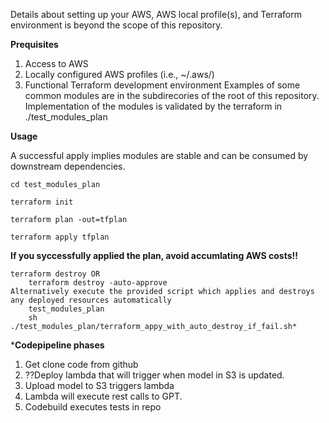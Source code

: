 Details about setting up your AWS, AWS local profile(s), and Terraform environment is beyond the scope of this repository.

**Prequisites**
1. Access to AWS
2. Locally configured AWS profiles (i.e., ~/.aws/)
3. Functional Terraform development environment
Examples of some common modules are in the subdirecories of the root of this repository.
Implementation of the modules is validated by the terraform in ./test_modules_plan

**Usage**

 A successful apply implies modules are stable and can be consumed by downstream dependencies.

    cd test_modules_plan

    terraform init

    terraform plan -out=tfplan

    terraform apply tfplan

**If you syccessfully applied the plan, avoid accumlating AWS costs!!**

    terraform destroy OR 
        terraform destroy -auto-approve
    Alternatively execute the provided script which applies and destroys any deployed resources automatically
        test_modules_plan
        sh ./test_modules_plan/terraform_appy_with_auto_destroy_if_fail.sh*

***Codepipeline phases**

1. Get clone code from github
3. ??Deploy lambda that will trigger when model in S3 is updated.
2. Upload model to S3 triggers lambda
3. Lambda will execute rest calls to GPT.
4. Codebuild executes tests in repo
